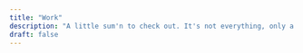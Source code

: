 ```yaml
---
title: "Work"
description: "A little sum'n to check out. It's not everything, only a highlight."
draft: false
---
```

